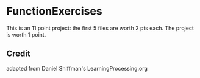 # FunctionExercises
This is an 11 point project: the first 5 files are worth 2 pts each. The project is worth 1 point.

## Credit
adapted from Daniel Shiffman's LearningProcessing.org
